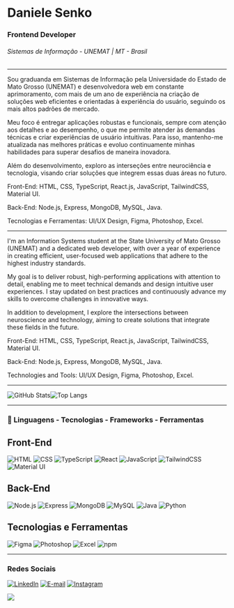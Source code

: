 # Daniele Senko

### Frontend Developer 
###### Sistemas de Informação - UNEMAT | MT - Brasil

___

Sou graduanda em Sistemas de Informação pela Universidade do Estado de Mato Grosso (UNEMAT) e desenvolvedora web em constante aprimoramento, com mais de um ano de experiência na criação de soluções web eficientes e orientadas à experiência do usuário, seguindo os mais altos padrões de mercado.

Meu foco é entregar aplicações robustas e funcionais, sempre com atenção aos detalhes e ao desempenho, o que me permite atender às demandas técnicas e criar experiências de usuário intuitivas. Para isso, mantenho-me atualizada nas melhores práticas e evoluo continuamente minhas habilidades para superar desafios de maneira inovadora.

Além do desenvolvimento, exploro as interseções entre neurociência e tecnologia, visando criar soluções que integrem essas duas áreas no futuro.

Front-End: HTML, CSS, TypeScript, React.js, JavaScript, TailwindCSS, Material UI.

Back-End: Node.js, Express, MongoDB, MySQL, Java.

Tecnologias e Ferramentas: UI/UX Design, Figma, Photoshop, Excel.
___

I'm an Information Systems student at the State University of Mato Grosso (UNEMAT) and a dedicated web developer, with over a year of experience in creating efficient, user-focused web applications that adhere to the highest industry standards.

My goal is to deliver robust, high-performing applications with attention to detail, enabling me to meet technical demands and design intuitive user experiences. I stay updated on best practices and continuously advance my skills to overcome challenges in innovative ways.

In addition to development, I explore the intersections between neuroscience and technology, aiming to create solutions that integrate these fields in the future.

Front-End: HTML, CSS, TypeScript, React.js, JavaScript, TailwindCSS, Material UI.

Back-End: Node.js, Express, MongoDB, MySQL, Java.

Technologies and Tools: UI/UX Design, Figma, Photoshop, Excel.
___
![GitHub Stats](https://github-readme-stats.vercel.app/api?username=daniele-senko&theme=transparent&bg_color=000&border_color=be7abb&show_icons=true&icon_color=e0bcdd&title_color=be7abb&text_color=FFF)![Top Langs](https://github-readme-stats-git-masterrstaa-rickstaa.vercel.app/api/top-langs/?username=daniele-senko&bg_color=000&border_color=be7abb&title_color=be7abb&text_color=e0bcdd)
____
### 🚀 Linguagens - Tecnologias - Frameworks - Ferramentas

## Front-End
![HTML](https://img.shields.io/badge/html-%23000000.svg?style=for-the-badge&logo=html5&logoColor=e0bcdd)
![CSS](https://img.shields.io/badge/css-%23000000.svg?style=for-the-badge&logo=css3&logoColor=e0bcdd)
![TypeScript](https://img.shields.io/badge/typescript-%23000000.svg?style=for-the-badge&logo=typescript&logoColor=e0bcdd)
![React](https://img.shields.io/badge/react-%23000000.svg?style=for-the-badge&logo=react&logoColor=e0bcdd)
![JavaScript](https://img.shields.io/badge/javascript-%23000000.svg?style=for-the-badge&logo=javascript&logoColor=e0bcdd)
![TailwindCSS](https://img.shields.io/badge/tailwind%20CSS-%23000000.svg?style=for-the-badge&logo=tailwindcss&logoColor=e0bcdd)
![Material UI](https://img.shields.io/badge/material%20UI-%23000000.svg?style=for-the-badge&logo=mui&logoColor=e0bcdd)

## Back-End
![Node.js](https://img.shields.io/badge/node-%23000000.svg?style=for-the-badge&logo=nodedotjs&logoColor=e0bcdd)
![Express](https://img.shields.io/badge/express-%23000000.svg?style=for-the-badge&logo=express&logoColor=e0bcdd)
![MongoDB](https://img.shields.io/badge/mongodb-%23000000.svg?style=for-the-badge&logo=mongodb&logoColor=e0bcdd)
![MySQL](https://img.shields.io/badge/mysql-%23000000.svg?style=for-the-badge&logo=mysql&logoColor=e0bcdd)
![Java](https://img.shields.io/badge/java-%23000000.svg?style=for-the-badge&logo=openjdk&logoColor=e0bcdd)
![Python](https://img.shields.io/badge/python-%23000000.svg?style=for-the-badge&logo=python&logoColor=e0bcdd)

## Tecnologias e Ferramentas
![Figma](https://img.shields.io/badge/figma-%23000000.svg?style=for-the-badge&logo=figma&logoColor=e0bcdd)
![Photoshop](https://img.shields.io/badge/photoshop-%23000000.svg?style=for-the-badge&logo=adobephotoshop&logoColor=e0bcdd)
![Excel](https://img.shields.io/badge/excel-%23000000.svg?style=for-the-badge&logo=microsoftexcel&logoColor=e0bcdd) 
![npm](https://img.shields.io/badge/npm-%23000000.svg?style=for-the-badge&logo=npm&logoColor=e0bcdd)

___
### Redes Sociais

[![LinkedIn](https://img.shields.io/badge/LinkedIn-100000?style=for-the-badge&logo=linkedin&logoColor=e0bcdd)](https://www.linkedin.com/in/daniele-senko/)
[![E-mail](https://img.shields.io/badge/-Email-100000?style=for-the-badge&logo=microsoft-outlook&logoColor=e0bcdd)](mailto:danielesenko@hotmail.com)
[![Instagram](https://img.shields.io/badge/Instagram-100000?style=for-the-badge&logo=github&logoColor=e0bcdd)](https://www.instagram.com/danielesenko/)

<a href="https://visitorbadge.io/status?path=https%3A%2F%2Fgithub.com%2daniele-senko"><img src="https://api.visitorbadge.io/api/combined?path=https%3A%2F%2Fgithub.com%2daniele-senko&label=Visitantes%20(HOJE%2FTotal)&labelColor=%235b187e&countColor=%235b187e&labelStyle=upper" /></a>
